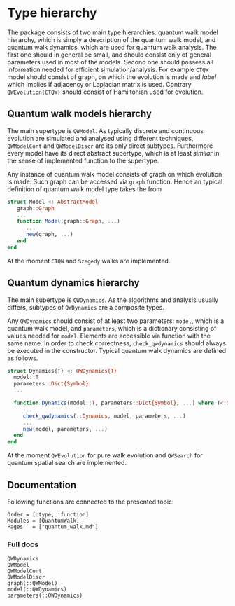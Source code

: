 # Type hierarchy

The package consists of two main type hierarchies: quantum walk model hierarchy,
which is simply a description of the quantum walk model, and quantum walk dynamics,
which are used for quantum walk analysis. The first one should in general be small, and should consist only of general parameters used in most of the models. Second one
should possess all information needed for efficient simulation/analysis. For example
`CTQW` model should consist of graph, on which the evolution is made and *label*
which implies if adjacency or Laplacian matrix is used. Contrary `QWEvolution{CTQW}` should consist of Hamiltonian used for evolution.

## Quantum walk models hierarchy

The main supertype is `QWModel`. As typically discrete and continuous evolution
are simulated and analysed using different techniques, `QWModelCont` and
`QWModelDiscr` are its only direct subtypes. Furthermore every model have
its direct abstract supertype, which is at least *similar* in the sense of
implemented function to the supertype.

Any instance of quantum walk model consists of graph on which evolution is
made. Such graph can be accessed via `graph` function. Hence an typical definition
of quantum walk model type takes the from
```julia
struct Model <: AbstractModel
   graph::Graph
   ...
   function Model(graph::Graph, ...)
      ...
      new(graph, ...)
   end
end
```

At the moment `CTQW` and `Szegedy` walks are implemented.

## Quantum dynamics hierarchy

The main supertype is `QWDynamics`. As the algorithms and analysis usually differs,
subtypes of `QWDynamics` are a composite types.

Any `QWDynamics` should consist of at least two parameters: `model`, which is a
quantum walk model, and `parameters`, which is a dictionary consisting of values
needed for `model`. Elements are accessible via function with the same name. In order to check correctness, `check_qwdynamics` should always
be executed in the constructor. Typical quantum walk dynamics are defined as
follows.
```julia
struct Dynamics{T} <: QWDynamics{T}
  model::T
  parameters::Dict{Symbol}
  ...

  function Dynamics(model::T, parameters::Dict{Symbol}, ...) where T<:QWModel
     ...
     check_qwdynamics(::Dynamics, model, parameters, ...)
     ...
     new(model, parameters, ...)
  end
end
```

At the moment `QWEvolution` for pure walk evolution and `QWSearch` for quantum spatial search are implemented.

## Documentation

Following functions are connected to the presented topic:
```@index
Order = [:type, :function]
Modules = [QuantumWalk]
Pages   = ["quantum_walk.md"]
```

### Full docs

```@docs
QWDynamics
QWModel
QWModelCont
QWModelDiscr
graph(::QWModel)
model(::QWDynamics)
parameters(::QWDynamics)
```
